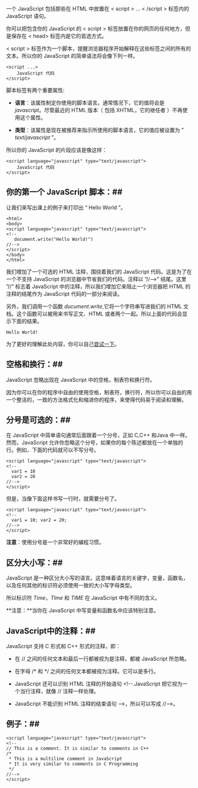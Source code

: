 一个 JavaScript 包括那些在 HTML 中放置在 < script > ... < /script > 标签内的 JavaScript 语句。

你可以把包含你的 JavaScript 的 < script > 标签放置在你的网页的任何地方，但是保存在 < head> 标签内是它的首选方式。

< script > 标签作为一个脚本，提醒浏览器程序开始解释在这些标签之间的所有的文本。所以你的 JavaScript 的简单语法将会像下列一样。

    <script ...>
        JavaScript 代码
    </script>

脚本标签有两个重要属性:

- **语言**：该属性制定你使用的脚本语言。通常情况下，它的值将会是 *javascript*。尽管最近的 HTML 版本（ 包括 XHTML，它的继任者 ）不再使用这个属性。

- **类型**：该属性是现在被推荐来指示所使用的脚本语言，它的值应被设置为 ” *text*/*javascript* ”。

所以你的 JavaScript 的片段应该是像这样：


    <script language="javascript" type="text/javascript">
        JavaScript 代码
    </script>


## 你的第一个 JavaScript 脚本：##

让我们来写出课上的例子来打印出 “ Hello World ”。

    <html>
    <body>
    <script language="javascript" type="text/javascript">
    <!--
       document.write("Hello World!")
    //-->
    </script>
    </body>
    </html>

我们增加了一个可选的 HTML 注释，围绕着我们的 JavaScript 代码。这是为了在一个不支持 JavaScript 的浏览器中节省我们的代码。注释以 ”//-->” 结尾。这里 ”//” 标志着 JavaScript 中的注释，所以我们增加它来阻止一个浏览器把 HTML 的注释的结尾作为 JavaScript 代码的一部分来阅读。

另外，我们调用一个函数 *ducument.write*,它将一个字符串写进我们的 HTML 文档。这个函数可以被用来书写正文、HTML 或者两个一起。所以上面的代码会显示下面的结果。

    Hello World!

为了更好的理解此处内容，你可以自己[尝试一下](http://www.tutorialspoint.com/cgi-bin/practice.cgi?file=javascript_1)。
## 空格和换行：##

JavaScript 忽略出现在 JavaScript 中的空格，制表符和换行符。

因为你可以在你的程序中自由的使用空格，制表符，换行符，所以你可以自由的用一个整洁的，一致的方法格式化和缩进你的程序，来使得代码易于阅读和理解。

## 分号是可选的：##

在 JavaScript 中简单语句通常后面跟着一个分号，正如 C,C++ 和Java 中一样。然而，JavaScript 允许你忽略这个分号，如果你的每个陈述都放在一个单独的行。例如，下面的代码就可以不写分号。

    <script language="javascript" type="text/javascript">
    <!--
      var1 = 10
      var2 = 20
    //-->
    </script>

但是，当像下面这样书写一行时，就需要分号了。

    <script language="javascript" type="text/javascript">
    <!--
      var1 = 10; var2 = 20;
    //-->
    </script>

**注意**：使用分号是一个非常好的编程习惯。

## 区分大小写：##

JavaScript 是一种区分大小写的语言。这意味着语言的关键字，变量，函数名，以及任何其他的标识符必须使用一致的大小写字母类型。

所以标识符 *Time*，*TIme* 和 *TIME* 在 JavaScript 中有不同的含义。

**注意：**当你在 JavaScript 中写变量和函数名中应该特别注意。

## JavaScript中的注释：##

JavaScript 支持 C 形式和 C++ 形式的注释，即：

- 在 // 之间的任何文本和最后一行都被视为是注释，都被 JavaScript 所忽略。

- 在字母 /* 和 */ 之间的任何文本都被视为注释。它可以是多行。

- JavaScript 还可以识别 HTML 注释的开始语句 <!--.JavaScript 把它视为一个当行注释，就像 // 注释一样处理。

- JavaScript 不能识别 HTML 注释的结束语句 -->，所以可以写成 //-->。

## 例子：##

    <script language="javascript" type="text/javascript">
    <!--
    // This is a comment. It is similar to comments in C++
    /*
     * This is a multiline comment in JavaScript
     * It is very similar to comments in C Programming
     */
    //-->  
    </script>